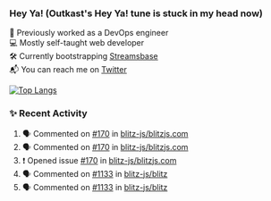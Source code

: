 ### Hey Ya! (Outkast's Hey Ya! tune is stuck in my head now)

💼 Previously worked as a DevOps engineer  
💻 Mostly self-taught web developer  
🛠️ Currently bootstrapping [Streamsbase](https://streamsbase.com)  
📬 You can reach me on [Twitter](https://twitter.com/LoriKarikari)

[![Top Langs](https://github-readme-stats.vercel.app/api/top-langs/?username=LoriKarikari&layout=compact)](https://github.com/LoriKarikari/github-readme-stats)

### ✨ Recent Activity

<!--START_SECTION:activity-->
1. 🗣 Commented on [#170](https://github.com//blitz-js/blitzjs.com/issues/170) in [blitz-js/blitzjs.com](https://github.com//blitz-js/blitzjs.com)
2. 🗣 Commented on [#170](https://github.com//blitz-js/blitzjs.com/issues/170) in [blitz-js/blitzjs.com](https://github.com//blitz-js/blitzjs.com)
3. ❗️ Opened issue [#170](https://github.com//blitz-js/blitzjs.com/issues/170) in [blitz-js/blitzjs.com](https://github.com//blitz-js/blitzjs.com)
4. 🗣 Commented on [#1133](https://github.com//blitz-js/blitz/issues/1133) in [blitz-js/blitz](https://github.com//blitz-js/blitz)
5. 🗣 Commented on [#1133](https://github.com//blitz-js/blitz/issues/1133) in [blitz-js/blitz](https://github.com//blitz-js/blitz)
<!--END_SECTION:activity-->
